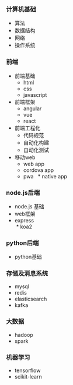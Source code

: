 ### 计算机基础
 * 算法
 * 数据结构
 * 网络
 * 操作系统

### 前端
 * 前端基础
   * html
   * css
   * javascript
 * 前端框架
   * angular
   * vue
   * react
 * 前端工程化
   * 代码规范
   * 自动化构建
   * 自动化测试
 * 移动web
   * web app
   * cordova app
   * pwa
   * native app

### node.js后端
 * node.js 基础
 * web框架
  * express   
  * koa2

### python后端
 * python基础

### 存储及消息系统
 * mysql
 * redis
 * elasticsearch
 * kafka

### 大数据
 * hadoop
 * spark
 
### 机器学习
 * tensorflow
 * scikit-learn
 
